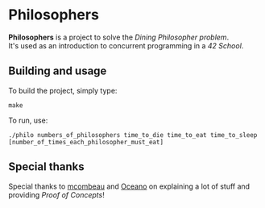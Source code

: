 # Philosophers
**Philosophers** is a project to solve the *Dining Philosopher problem*.
<br>
It's used as an introduction to concurrent programming in a *42 School*.

## Building and usage
To build the project, simply type:
```
make
```
To run, use:
```
./philo numbers_of_philosophers time_to_die time_to_eat time_to_sleep [number_of_times_each_philosopher_must_eat]
```

## Special thanks
Special thanks to [mcombeau](https://github.com/mcombeau) and
[Oceano](https://github.com/suspectedoceano) on explaining a lot of stuff
and providing *Proof of Concepts*!

